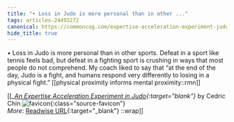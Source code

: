 ```yaml
---
title: "• Loss in Judo is more personal than in other ..."
tags: articles-24493272
canonical: https://commoncog.com/expertise-acceleration-experiment-judo/
hide_title: true
---
```


•   Loss in Judo is more personal than in other sports. Defeat in a sport like tennis feels bad, but defeat in a fighting sport is crushing in ways that most people do not comprehend. My coach liked to say that “at the end of the day, Judo is a fight, and humans respond very differently to losing in a physical fight.”
[[physical proximity informs mental proximity::rmn]]


[[<cite>_[An Expertise Acceleration Experiment in Judo](https://commoncog.com/expertise-acceleration-experiment-judo/){:target="_blank"}_</cite> by Cedric Chin ![favicon](https://s2.googleusercontent.com/s2/favicons?domain=commoncog.com){:class="source-favicon"}<br>
_More_: [Readwise URL](https://readwise.io/open/480314547){:target="_blank"}
::wrap]]